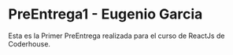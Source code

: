 # PreEntrega1 - Eugenio Garcia

Esta es la Primer PreEntrega realizada para el curso de ReactJs de Coderhouse.
